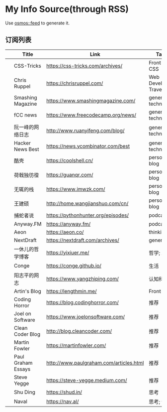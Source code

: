 # My Info Source(through RSS)

Use [osmos::feed](https://github.com/osmoscraft/osmosfeed) to generate it.

## 订阅列表

| &nbsp; | Title              | Link                                    | Tags                    |
| ------ | ------------------ | --------------------------------------- | ----------------------- |
|        | CSS-Tricks         | https://css-tricks.com/archives/        | Front-end; CSS          |
|        | Chris Ruppel       | https://chrisruppel.com/                | Web Developer; Traveler |
|        | Smashing Magazine  | https://www.smashingmagazine.com/       | general technology      |
|        | fCC news           | https://www.freecodecamp.org/news/      | general technology      |
|        | 阮一峰的网络日志           | http://www.ruanyifeng.com/blog/         | general technology      |
|        | Hacker News Best   | https://news.ycombinator.com/best       | general technology      |
|        | 酷壳                 | https://coolshell.cn/                   | personal blog           |
|        | 荷戟独彷徨              | https://guanqr.com/                     | personal blog           |
|        | 无辄的栈               | https://www.imwzk.com/                  | personal blog           |
|        | 王建硕                | http://home.wangjianshuo.com/cn/        | personal blog           |
|        | 捕蛇者说               | https://pythonhunter.org/episodes/      | podcast                 |
|        | Anyway.FM          | https://anyway.fm/                      | podcast                 |
|        | Aeon               | https://aeon.co/                        | thinking                |
|        | NextDraft          | https://nextdraft.com/archives/         | general                 |
|        | 一休儿的哲学博客           | https://yixiuer.me/                     | 哲学; 思想                  |
|        | Conge              | https://conge.github.io/                | 生活                      |
|        | 阳志平的网志             | https://www.yangzhiping.com/            | 认知科学                    |
|        | Artin's Blog       | https://lengthmin.me/                   | Front-end               |
|        | Coding Horror      | https://blog.codinghorror.com/          | 推荐                      |
|        | Joel on Software   | https://www.joelonsoftware.com/         | 推荐                      |
|        | Clean Coder Blog   | http://blog.cleancoder.com/             | 推荐                      |
|        | Martin Fowler      | https://martinfowler.com/               | 推荐                      |
|        | Paul Graham Essays | http://www.paulgraham.com/articles.html | 推荐                      |
|        | Steve Yegge        | https://steve-yegge.medium.com/         | 推荐                      |
|        | Shu Ding           | https://shud.in/                        | 思考                      |
|        | Naval              | https://nav.al/                         | 思考; 认知                  |
